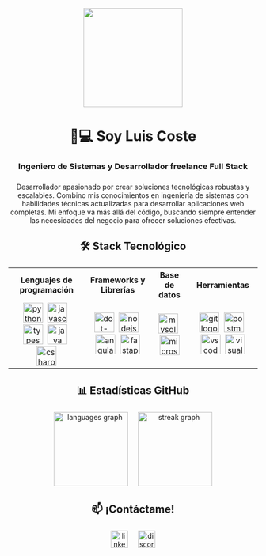 <div align="center">
  <img height="200" src="https://media4.giphy.com/media/v1.Y2lkPTc5MGI3NjExcW8zaXo5c2wwa21wNmU4aHk3c3FibGpyc3ByYmlpa3k5ZWU4bGZxeiZlcD12MV9pbnRlcm5hbF9naWZfYnlfaWQmY3Q9Zw/f4ztZcdm9Fi90vL4Zd/giphy.gif"  />
</div>

###

<h1 align="center">👨💻 Soy Luis Coste</h1>

###

<h3 align="center">Ingeniero de Sistemas y Desarrollador freelance Full Stack</h3>

###

<p align="center">Desarrollador apasionado por crear soluciones tecnológicas robustas y escalables. Combino mis conocimientos en ingeniería de sistemas con habilidades técnicas actualizadas para desarrollar aplicaciones web completas. Mi enfoque va más allá del código, buscando siempre entender las necesidades del negocio para ofrecer soluciones efectivas.</p>

###

<h2 align="center">🛠 Stack Tecnológico</h2>

###

<div align="center">
  <table>
    <tr align="center">
      <th>Lenguajes de programación</th>
      <th>Frameworks y Librerías</th>
      <th>Base de datos</th>
      <th>Herramientas</th>
    </tr>
    <tr align="center">
      <td>
        <a href="https://www.python.org/" target="_blank"><img src="https://cdn.jsdelivr.net/gh/devicons/devicon/icons/python/python-original.svg" height="40" alt="python logo"  /></a>
        <img width="1" />
        <a href="https://developer.mozilla.org/es/docs/Web/JavaScript" target="_blank"><img src="https://cdn.jsdelivr.net/gh/devicons/devicon/icons/javascript/javascript-original.svg" height="40" alt="javascript logo"  /></a>
        <img width="1" />
        <a href="https://www.typescriptlang.org/" target="_blank"><img src="https://cdn.jsdelivr.net/gh/devicons/devicon/icons/typescript/typescript-original.svg" height="40" alt="typescript logo"  /></a>
        <img width="1" />
        <a href="https://www.java.com/es/" target="_blank"><img src="https://cdn.jsdelivr.net/gh/devicons/devicon/icons/java/java-original.svg" height="40" alt="java logo"  /></a>
        <img width="1" />
        <a href="https://dotnet.microsoft.com/es-es/languages/csharp" target="_blank"><img src="https://cdn.jsdelivr.net/gh/devicons/devicon/icons/csharp/csharp-original.svg" height="40" alt="csharp logo"  /></a>
      </td>
      <td>
        <a href="https://dotnet.microsoft.com/es-es/apps/aspnet" target="_blank"><img src="https://cdn.jsdelivr.net/gh/devicons/devicon/icons/dot-net/dot-net-plain-wordmark.svg" height="40" alt="dot-net logo"  /></a>
        <img width="1" />
        <a href="https://nodejs.org/en" target="_blank"><img src="https://cdn.simpleicons.org/nodedotjs/339933" height="40" alt="nodejs logo"  /></a>
        <img width="1" />
        <a href="https://angular.dev/overview" target="_blank"><img src="https://cdn.simpleicons.org/angular/DD0031" height="40" alt="angularjs logo"  /></a>
        <img width="1" />
        <a href="https://fastapi.tiangolo.com/" target="_blank"><img src="https://cdn.simpleicons.org/fastapi/009688" height="40" alt="fastapi logo"  /></a>
      </td>
      <td>
        <a href="https://www.mysql.com/" target="_blank"><img src="https://cdn.jsdelivr.net/gh/devicons/devicon/icons/mysql/mysql-original.svg" height="40" alt="mysql logo"  /></a>
        <img width="1" />
        <a href="https://www.microsoft.com/es-co/sql-server/sql-server-downloads" target="_blank"><img src="https://cdn.jsdelivr.net/gh/devicons/devicon/icons/microsoftsqlserver/microsoftsqlserver-plain.svg" height="40" alt="microsoftsqlserver logo"  /></a>
      </td>
      <td>
        <a href="https://git-scm.com/" target="_blank"><img src="https://cdn.jsdelivr.net/gh/devicons/devicon/icons/git/git-original.svg" height="40" alt="git logo"  /></a>
        <img width="1" />
        <a href="https://www.postman.com/" target="_blank"><img src="https://cdn.simpleicons.org/postman/FF6C37" height="40" alt="postman logo"  /></a>
        <img width="1" />
        <a href="https://code.visualstudio.com/" target="_blank"><img src="https://cdn.jsdelivr.net/gh/devicons/devicon/icons/vscode/vscode-original.svg" height="40" alt="vscode logo"  /></a>
        <img width="1" />
        <a href="https://visualstudio.microsoft.com/es/vs/" target="_blank"><img src="https://cdn.jsdelivr.net/gh/devicons/devicon/icons/visualstudio/visualstudio-plain.svg" height="40" alt="visualstudio logo"  /></a>
      </td>
    </tr>
  </table>
</div>

<!--
###

<h2 align="center">🚀 Proyectos Destacados</h2>

###

<div align="center">
  <table>
    <tr>
      <td width="50%">
        <h3>Proyecto 1</h3>
        <p>Descripción breve del proyecto y tecnologías utilizadas</p>
        <a href="#" target="_blank">🔗 Demo</a> | <a href="#" target="_blank">📦 Repositorio</a>
      </td>
      <td width="50%">
        <h3>Proyecto 2</h3>
        <p>Descripción breve del proyecto y tecnologías utilizadas</p>
        <a href="#" target="_blank">🔗 Demo</a> | <a href="#" target="_blank">📦 Repositorio</a>
      </td>
    </tr>
  </table>
</div>

###
 -->

<h2 align="center">📊 Estadísticas GitHub</h2>

###

<div align="center">
  <img src="https://github-readme-stats.vercel.app/api/top-langs?username=luisfcostec&locale=en&hide_title=false&layout=compact&card_width=320&langs_count=5&theme=dracula&hide_border=false&order=2" height="150" alt="languages graph"  />
  <img width="12" />
  <img src="https://streak-stats.demolab.com?user=luisfcostec&locale=en&mode=daily&theme=dracula&hide_border=false&border_radius=5&order=3" height="150" alt="streak graph"  />
</div>

###

<h2 align="center">📫 ¡Contáctame!</h2>

###

<div align="center">
  <a href="https://www.linkedin.com/in/luisfcostec/" target="_blank"><img src="https://img.shields.io/badge/LinkedIn-0077B5?style=for-the-badge&logo=linkedin&logoColor=white" height="35" alt="linkedin"/></a>
  <img width="12" />
  <a href="https://discord.gg/Pxk4YZqv" target="_blank"><img src="https://img.shields.io/badge/Discord-7289DA?style=for-the-badge&logo=discord&logoColor=white" height="35" alt="discord"/></a>
  <!--
  <img width="12" />
  <a href="TU_PORTFOLIO_URL" target="_blank"><img src="https://img.shields.io/badge/Portfolio-FF7139?style=for-the-badge&logo=firefox&logoColor=white" height="35" alt="portfolio"/></a>
  -->
</div>
